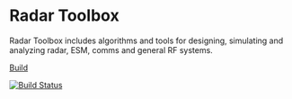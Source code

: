 # Radar Toolbox
Radar Toolbox includes algorithms and tools for designing, simulating and analyzing radar, ESM, comms and general RF systems.

[Build](https://dev.azure.com/systemsinsight/Radar%20Toolbox/_apis/build/status/Systems-Insight.RadarToolbox?branchName=main)

[![Build Status](https://dev.azure.com/systemsinsight/Radar%20Toolbox/_apis/build/status/Systems-Insight.RadarToolbox?branchName=main)](https://dev.azure.com/systemsinsight/Radar%20Toolbox/_build/latest?definitionId=1&branchName=main)

